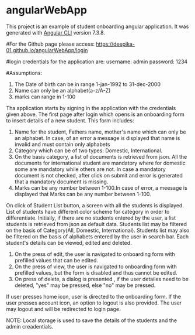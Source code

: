 # angularWebApp
This project is an example of student onboarding angular application.
It was generated with [Angular CLI](https://github.com/angular/angular-cli) version 7.3.8.

#For the Github page please access:
https://deepika-01.github.io/angularWebApp/login

#login credentials for the application are:
username: admin
password: 1234 

#Assumptions:
1. The Date of birth can be in range 1-jan-1992 to 31-dec-2000
2. Name can only be an alphabet(a-z/A-Z)
3. marks can range in 1-100

Tha application starts by signing in the application with the credentials given above.
The first page after login which opens is an onboarding form to insert details of a new student.
This form includes:
1. Name for the student, Fathers name, mother's name which can only be an alphabet. In case, of an error a message is displayed that name is invalid and must contain only alphabets
2. Category which can be of two types: Domestic, International.
3. On the basis category, a list of documents is retrieved from json. All the documents for international student are mandatory where for domestic some are mandatory while others are not. In case a mandatory document is not checked, after click on submit and error is generated that a mandatory document is missing.
4. Marks can be any number between 1-100.In case of error, a meesage is displayed that Marks can be any number between 1-100.

On click of Student List button, a screen with all the students is displayed. List of students have different color scheme for category in order to differentiate.
Initially, if there are no students entered by the user, a list students is retrieved from json as default data.
Students list may be filtered on the basis of Category(All, Domestic, International).
Students list may also be filtered on the basis of alphabets entered by the user in search bar.
Each student's details can be viewed, edited and deleted.

1. On the press of edit, the user is navigated to onboarding form with prefilled values that can be edited.
2. On the press of view, the user is navigated to onboarding form with prefilled values, but the form is disabled and thus cannot be edited.
3. On press of delete, a dialog is presented , if the user detailes need to be deleted, "yes" may be pressed, else "no" may be pressed.

If user presses home icon, user is directed to the onboarding form.
If the user presses account icon, an option to logout is also provided. The user may logout and will be redirected to login page.


NOTE: Local storage is used to save the details of the students and the admin creadentials.
